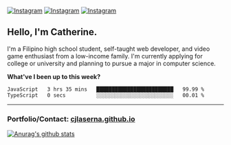 <a href="https://www.instagram.com/clasernaj/"><img src="https://img.shields.io/badge/-Instagram-e4405f?style=flat-square&logo=Instagram&logoColor=white" alt="Instagram"/></a>
<a href="https://www.linkedin.com/in/catherinelaserna/"><img src="https://img.shields.io/badge/-LinkedIn-0e76a8?style=flat-square&logo=Linkedin&logoColor=white" alt="Instagram"/></a> 
<a href="https://cjlaserna.github.io/"><img src="https://img.shields.io/badge/-Portfolio-purple" alt="Instagram"/></a> 

## Hello, I'm Catherine.
I'm a Filipino high school student, self-taught web developer, and video game enthusiast from a low-income family. I'm currently applying for college or university and planning to pursue a major in computer science.

**What've I been up to this week?** 
<!--START_SECTION:waka-->

```text
JavaScript   3 hrs 35 mins   █████████████████████████   99.99 %
TypeScript   0 secs          ░░░░░░░░░░░░░░░░░░░░░░░░░   00.01 %
```

<!--END_SECTION:waka-->

-------------
### Portfolio/Contact: [cjlaserna.github.io](https://cjlaserna.github.io)
[![Anurag's github stats](https://github-readme-stats.vercel.app/api?username=cjlaserna&theme=cobalt)](https://github.com/anuraghazra/github-readme-stats)
